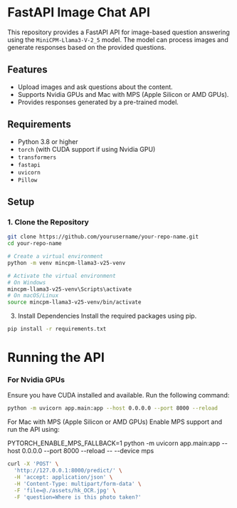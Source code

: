 # FastAPI Image Chat API

This repository provides a FastAPI API for image-based question answering using the `MiniCPM-Llama3-V-2_5` model. The model can process images and generate responses based on the provided questions.

## Features

- Upload images and ask questions about the content.
- Supports Nvidia GPUs and Mac with MPS (Apple Silicon or AMD GPUs).
- Provides responses generated by a pre-trained model.

## Requirements

- Python 3.8 or higher
- `torch` (with CUDA support if using Nvidia GPU)
- `transformers`
- `fastapi`
- `uvicorn`
- `Pillow`

## Setup

### 1. Clone the Repository

```bash
git clone https://github.com/yourusername/your-repo-name.git
cd your-repo-name

# Create a virtual environment
python -m venv mincpm-llama3-v25-venv 

# Activate the virtual environment
# On Windows
mincpm-llama3-v25-venv\Scripts\activate
# On macOS/Linux
source mincpm-llama3-v25-venv/bin/activate
```

3. Install Dependencies
Install the required packages using pip.
```bash
pip install -r requirements.txt
```

# Running the API

### For Nvidia GPUs

Ensure you have CUDA installed and available. Run the following command:

```bash
python -m uvicorn app.main:app --host 0.0.0.0 --port 8000 --reload
```
For Mac with MPS (Apple Silicon or AMD GPUs)
Enable MPS support and run the API using:

PYTORCH_ENABLE_MPS_FALLBACK=1 python -m uvicorn app.main:app --host 0.0.0.0 --port 8000 --reload -- --device mps



```bash
curl -X 'POST' \
  'http://127.0.0.1:8000/predict/' \
  -H 'accept: application/json' \
  -H 'Content-Type: multipart/form-data' \
  -F 'file=@./assets/hk_OCR.jpg' \
  -F 'question=Where is this photo taken?'
```